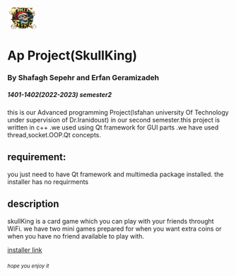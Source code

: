 <head><style>
  .rotate {
  width: 100px;
  animation: rotation 2s infinite linear;
}
</style>
</head>
<img class="rotate" src="https://github.com/ErfanGerami/AP-Project/blob/master/images/logo.png" style="width:70px;height:50px;">
<h1>Ap Project(SkullKing)</h1>
<h3> By Shafagh Sepehr and Erfan Geramizadeh </h3>
<h5>1401-1402(2022-2023) semester2</h5>
this is our Advanced programming Project(Isfahan university Of Technology under supervision of Dr.Iranidoust) in our second semester.this project is  written in c++ .we used using Qt framework for GUI parts .we have used thread,socket.OOP.Qt concepts.

<h2>requirement:</h2>
you just need to have Qt framework and multimedia package installed.
the installer has no requirments

<h2>description</h2>
skullKing is a card game  which you can play with your friends throught WiFi.
we have two mini games prepared for when you want extra coins or when
you have no friend available to play with.

<a href="https://drive.google.com/file/d/1J6PLaTq42Bkl9Se3mWP_PUfdoJlVItpc/view">installer link</a>

<i><sub>hope you enjoy it<sub></i>
